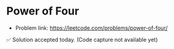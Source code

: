 # Power of Four
- Problem link: https://leetcode.com/problems/power-of-four/

✅ Solution accepted today. (Code capture not available yet)
